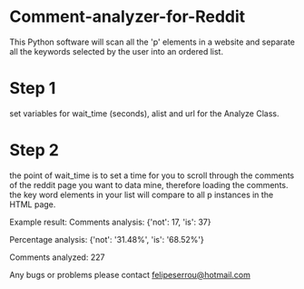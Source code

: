 # Comment-analyzer-for-Reddit
This Python software will scan all the 'p' elements in a website and separate all the keywords selected by the user into an ordered list.

# Step 1
set variables for wait_time (seconds), alist and url for the Analyze Class.

# Step 2
the point of wait_time is to set a time for you to scroll through the comments of the reddit page you want to data mine, therefore loading the comments.
the key word elements in your list will compare to all p instances in the HTML page.

Example result:
Comments analysis:
{'not': 17, 'is': 37}

Percentage analysis:
{'not': '31.48%', 'is': '68.52%'}

Comments analyzed:
227

Any bugs or problems please contact 
felipeserrou@hotmail.com
